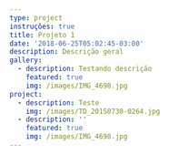 ```yaml
---
type: project
instruções: true
title: Projeto 1
date: '2018-06-25T05:02:45-03:00'
description: Descrição geral
gallery:
  - description: Testando descrição
    featured: true
    img: /images/IMG_4698.jpg
project:
  - description: Teste
    img: /images/TD_20150730-0264.jpg
  - description: ''
    featured: true
    img: /images/IMG_4698.jpg
---
```


